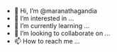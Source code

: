 - 👋 Hi, I’m @maranathagandia
- 👀 I’m interested in ...
- 🌱 I’m currently learning ...
- 💞️ I’m looking to collaborate on ...
- 📫 How to reach me ...

<!---
maranathagandia/maranathagandia is a ✨ special ✨ repository because its `README.md` (this file) appears on your GitHub profile.
You can click the Preview link to take a look at your changes.
--->
